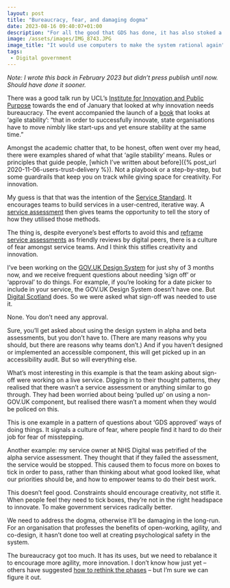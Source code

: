 ```yaml
---
layout: post
title: "Bureaucracy, fear, and damaging dogma"
date: 2023-08-16 09:40:07+01:00
description: "For all the good that GDS has done, it has also stoked a culture of fear. If we want to innovate government services to make them radically better, we need to address this."
image: /assets/images/IMG_8743.JPG
image_title: "It would use computers to make the system rational again"
tags:
 - Digital government
---
```


*Note: I wrote this back in February 2023 but didn’t press publish until now. Should have done it sooner.*

There was a good talk run by UCL’s [Institute for Innovation and Public Purpose](https://www.ucl.ac.uk/bartlett/public-purpose/) towards the end of January that looked at why innovation needs bureaucracy. The event accompanied the launch of a [book](https://www.yalebooks.co.uk/page/detail/how-to-make-an-entrepreneurial-state/?k=9780300227277) that looks at ‘agile stability’: “that in order to successfully innovate, state organisations have to move nimbly like start-ups and yet ensure stability at the same time.”

Amongst the academic chatter that, to be honest, often went over my head, there were examples shared of what that ‘agile stability’ means. Rules or principles that guide people, [which I’ve written about before]({% post_url 2020-11-06-users-trust-delivery %}). Not a playbook or a step-by-step, but some guardrails that keep you on track while giving space for creativity. For innovation.

My guess is that that was the intention of the [Service Standard](https://www.gov.uk/service-manual/service-standard). It encourages teams to build services in a user-centred, iterative way. A [service assessment](https://www.gov.uk/service-manual/service-assessments/how-service-assessments-work) then gives teams the opportunity to tell the story of how they utilised those methods.

The thing is, despite everyone’s best efforts to avoid this and [reframe service assessments](https://services.blog.gov.uk/2020/10/23/not-meeting-the-service-standard-doesnt-mean-you-failed/) as friendly reviews by digital peers, there is a culture of fear amongst service teams. And I think this stifles creativity and innovation.

I’ve been working on the [GOV.UK Design System](https://design-system.service.gov.uk) for just shy of 3 months now, and we receive frequent questions about needing ‘sign off’ or ‘approval’ to do things. For example, if you’re looking for a date picker to include in your service, the GOV.UK Design System doesn’t have one. But [Digital Scotland](https://designsystem.gov.scot/components/date-picker/) does. So we were asked what sign-off was needed to use it.

None. You don’t need any approval.

Sure, you’ll get asked about using the design system in alpha and beta assessments, but you don’t have to. (There are many reasons why you should, but there are reasons why teams don’t.) And if you haven’t designed or implemented an accessible component, this will get picked up in an accessibility audit. But so will everything else.

What’s most interesting in this example is that the team asking about sign-off were working on a live service. Digging in to their thought patterns, they realised that there wasn’t a service assessment or anything similar to go through. They had been worried about being ‘pulled up’ on using a non-GOV.UK component, but realised there wasn’t a moment when they would be policed on this.

This is one example in a pattern of questions about ‘GDS approved’ ways of doing things. It signals a culture of fear, where people find it hard to do their job for fear of misstepping.

Another example: my service owner at NHS Digital was petrified of the alpha service assessment. They thought that if they failed the assessment, the service would be stopped. This caused them to focus more on boxes to tick in order to pass, rather than thinking about what good looked like, what our priorities should be, and how to empower teams to do their best work.

This doesn’t feel good. Constraints should encourage creativity, not stifle it. When people feel they need to tick boxes, they’re not in the right headspace to innovate. To make government services radically better.

We need to address the dogma, otherwise it’ll be damaging in the long-run. For an organisation that professes the benefits of open-working, agility, and co-design, it hasn’t done too well at creating psychological safety in the system.

The bureaucracy got too much. It has its uses, but we need to rebalance it to encourage more agility, more innovation. I don’t know how just yet – others have suggested [how to rethink the phases](https://www.dxw.com/2023/08/rethinking-the-traditional-service-standard-phases/) – but I’m sure we can figure it out.
